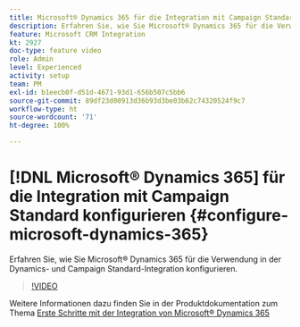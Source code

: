 ```yaml
---
title: Microsoft® Dynamics 365 für die Integration mit Campaign Standard konfigurieren
description: Erfahren Sie, wie Sie Microsoft® Dynamics 365 für die Verwendung in der Dynamics- und Campaign Standard-Integration konfigurieren.
feature: Microsoft CRM Integration
kt: 2927
doc-type: feature video
role: Admin
level: Experienced
activity: setup
team: PM
exl-id: b1eecb0f-d51d-4671-93d1-656b507c5bb6
source-git-commit: 89df23d00913d36b93d3be03b62c74320524f9c7
workflow-type: ht
source-wordcount: '71'
ht-degree: 100%

---
```


# [!DNL Microsoft® Dynamics 365] für die Integration mit Campaign Standard konfigurieren {#configure-microsoft-dynamics-365}

Erfahren Sie, wie Sie Microsoft® Dynamics 365 für die Verwendung in der Dynamics- und Campaign Standard-Integration konfigurieren.

>[!VIDEO](https://video.tv.adobe.com/v/27637?quality=12&learn=on)

Weitere Informationen dazu finden Sie in der Produktdokumentation zum Thema [Erste Schritte mit der Integration von Microsoft® Dynamics 365](https://experienceleague.adobe.com/docs/campaign-standard/using/integrating-with-adobe-cloud/campaign-and-microsoft-dynamics-365/d365-acs-get-started.html?lang=de)
